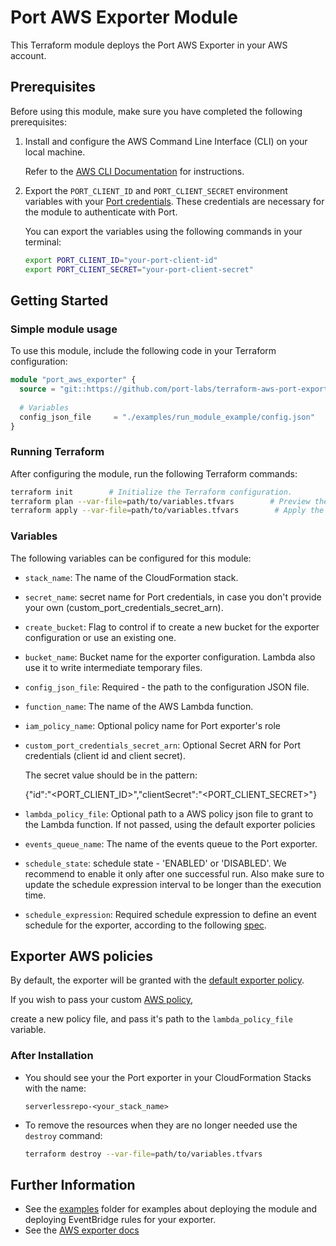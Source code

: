 # Port AWS Exporter Module

This Terraform module deploys the Port AWS Exporter in your AWS account.

## Prerequisites

Before using this module, make sure you have completed the following prerequisites:

1. Install and configure the AWS Command Line Interface (CLI) on your local machine. 
   
   Refer to the [AWS CLI Documentation](https://docs.aws.amazon.com/cli/latest/userguide/cli-chap-getting-started.html) for instructions.
2. Export the `PORT_CLIENT_ID` and `PORT_CLIENT_SECRET` environment variables with your [Port credentials](https://docs.getport.io/build-your-software-catalog/sync-data-to-catalog/api/#find-your-port-credentials). These credentials are necessary for the module to authenticate with Port.

   You can export the variables using the following commands in your terminal:

   ```bash
   export PORT_CLIENT_ID="your-port-client-id"
   export PORT_CLIENT_SECRET="your-port-client-secret"


## Getting Started

### Simple module usage

To use this module, include the following code in your Terraform configuration:

```terraform
module "port_aws_exporter" {
  source = "git::https://github.com/port-labs/terraform-aws-port-exporter.git"
  
  # Variables
  config_json_file     = "./examples/run_module_example/config.json"
}
```
### Running Terraform
After configuring the module, run the following Terraform commands:

```bash
terraform init        # Initialize the Terraform configuration.
terraform plan --var-file=path/to/variables.tfvars        # Preview the changes to be applied, providing the path to your variables file using the --var-file option.
terraform apply --var-file=path/to/variables.tfvars        # Apply the changes and provision the resources in your AWS account, providing the path to your variables file using the --var-file option.
```


### Variables
The following variables can be configured for this module:

- `stack_name`: The name of the CloudFormation stack.
- `secret_name`: secret name for Port credentials, in case you don't provide your own (custom_port_credentials_secret_arn).
- `create_bucket`: Flag to control if to create a new bucket for the exporter configuration or use an existing one.
- `bucket_name`: Bucket name for the exporter configuration. Lambda also use it to write intermediate temporary files.
- `config_json_file`: Required - the path to the configuration JSON file.
- `function_name`: The name of the AWS Lambda function.
- `iam_policy_name`: Optional policy name for Port exporter's role
- `custom_port_credentials_secret_arn`: Optional Secret ARN for Port credentials (client id and client secret). 

   The secret value should be in the pattern: 
   
   {\"id\":\"<PORT_CLIENT_ID>\",\"clientSecret\":\"<PORT_CLIENT_SECRET>\"}
- `lambda_policy_file`: Optional path to a AWS policy json file to grant to the Lambda function. If not passed, using the default exporter policies
- `events_queue_name`: The name of the events queue to the Port exporter.
- `schedule_state`: schedule state - 'ENABLED' or 'DISABLED'. We recommend to enable it only after one successful run. Also make sure to update the schedule expression interval to be longer than the execution time.
- `schedule_expression`: Required schedule expression to define an event schedule for the exporter, according to the following [spec](https://docs.aws.amazon.com/lambda/latest/dg/services-cloudwatchevents-expressions.html).
       

## Exporter AWS policies 
By default, the exporter will be granted with the [default exporter policy](./defaults/policy.json).

If you wish to pass your custom [AWS policy](https://docs.aws.amazon.com/IAM/latest/UserGuide/access_policies.html),

create a new policy file, and pass it's path to the `lambda_policy_file` variable.

### After Installation 
* You should see your the Port exporter in your CloudFormation Stacks with the name: 

   `serverlessrepo-<your_stack_name>`


* To remove the resources when they are no longer needed use the `destroy` command:

   ```bash
   terraform destroy --var-file=path/to/variables.tfvars
   ```


## Further Information
- See the [examples](./examples/) folder for examples about deploying the module and deploying EventBridge rules for your exporter.
- See the [AWS exporter docs](https://docs.getport.io/build-your-software-catalog/sync-data-to-catalog/aws/)
